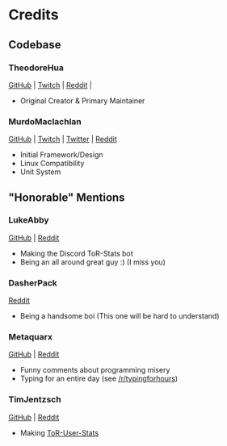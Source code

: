 # Credits
## Codebase
### TheodoreHua
[GitHub](https://github.com/TheodoreHua) |
[Twitch]() |
[Reddit]() |

- Original Creator & Primary Maintainer

### MurdoMaclachlan 
[GitHub](https://github.com/MurdoMaclachlan) |
[Twitch](https://www.twitch.tv/murdomaclachlan) |
[Twitter](https://twitter.com/MurdoMaclachlan) |
[Reddit](https://www.reddit.com/user/MurdoMaclachlan) 

- Initial Framework/Design
- Linux Compatibility
- Unit System

## "Honorable" Mentions
### LukeAbby
[GitHub](https://github.com/DavidArchibald) |
[Reddit](https://www.reddit.com/user/lukeabby)

- Making the Discord ToR-Stats bot
- Being an all around great guy :) (I miss you)

### DasherPack
[Reddit](https://www.reddit.com/user/DasherPack)

- Being a handsome boi (This one will be hard to understand)

### Metaquarx
[GitHub](https://github.com/metaquarx) |
[Reddit](https://www.reddit.com/user/metaquarx)

- Funny comments about programming misery
- Typing for an entire day (see [/r/typingforhours](https://www.reddit.com/r/typingforhours/))

### TimJentzsch
[GitHub](https://github.com/TimJentzsch) |
[Reddit](https://www.reddit.com/user/Tim3303)

- Making [ToR-User-Stats](https://timjentzsch.github.io/tor-user-stats/)